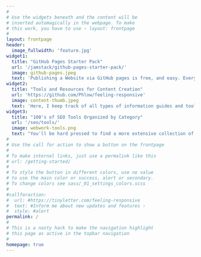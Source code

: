 ```yaml
---
#
# Use the widgets beneath and the content will be
# inserted automagically in the webpage. To make
# this work, you have to use › layout: frontpage
#
layout: frontpage
header:
  image_fullwidth: 'feature.jpg'
widget1:
  title: "GitHub Pages Starter Pack"
  url: '/jamstack/github-pages-starter-pack/'
  image: github-pages.jpeg
  text: 'Publishing a Website via GitHub pages is free, and easy. Everything you need to get your first site off the ground and extended resources..'
widget2:
  title: "Tools and Resources for Content Creation"
  url: 'https://github.com/Phlow/feeling-responsive'
  image: content-thumb.jpeg
  text: 'Here, I keep track of all types of information guides and tools related to content creation.'
widget3:
  title: "100's of SEO Tools Organized by Category"
  url: '/seo/tools/'
  image: webwork-tools.png
  text: "You'll be hard pressed to find a more extensive collection of SEO tools, with an assortment of links for additional resources."
#
# Use the call for action to show a button on the frontpage
#
# To make internal links, just use a permalink like this
# url: /getting-started/
#
# To style the button in different colors, use no value
# to use the main color or success, alert or secondary.
# To change colors see sass/_01_settings_colors.scss
#
#callforaction:
#  url: #https://tinyletter.com/feeling-responsive
#  text: #Inform me about new updates and features ›
#  style: #alert
permalink: /
#
# This is a nasty hack to make the navigation highlight
# this page as active in the topbar navigation
#
homepage: true
---
```


